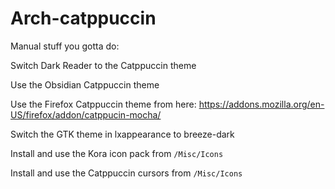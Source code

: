 # Arch-catppuccin

Manual stuff you gotta do:

Switch Dark Reader to the Catppuccin theme

Use the Obsidian Catppuccin theme

Use the Firefox Catppuccin theme from here: https://addons.mozilla.org/en-US/firefox/addon/catppucin-mocha/

Switch the GTK theme in lxappearance to breeze-dark

Install and use the Kora icon pack from ```/Misc/Icons```

Install and use the Catppuccin cursors from ```/Misc/Icons```
